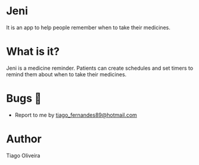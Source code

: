 # Jeni
It is an app to help people remember when to take their medicines.

# What is it?
Jeni is a medicine reminder. Patients can create schedules and set timers to remind them about when to take their medicines.

# Bugs :bug:
- Report to me by tiago_fernandes89@hotmail.com

# Author
Tiago Oliveira
